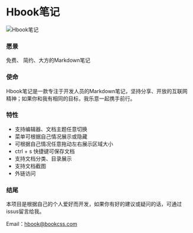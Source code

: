 

# Hbook笔记

![Hbook笔记](https://hwgq2005.github.io/note/images/example.jpg)

### 愿景

免费、 简约、大方的Markdown笔记

### 使命

Hbook笔记是一款专注于开发人员的Markdown笔记，坚持分享、开放的互联网精神；如果你和我有相同的目标，我乐意一起携手前行。

### 特性

- 支持编辑器、文档主题任意切换
- 菜单可根据自己情况展示或隐藏
- 可根据自己情况任意拖动左右展示区域大小
- ctrl + s 快捷键可保存文档
- 支持文档分类、目录展示
- 支持文档截图
- 外链访问

### 结尾

本项目是根据自己的个人爱好而开发，如果你有好的建议或疑问的话，可通过issus留言给我。

Email：hbook@bookcss.com

